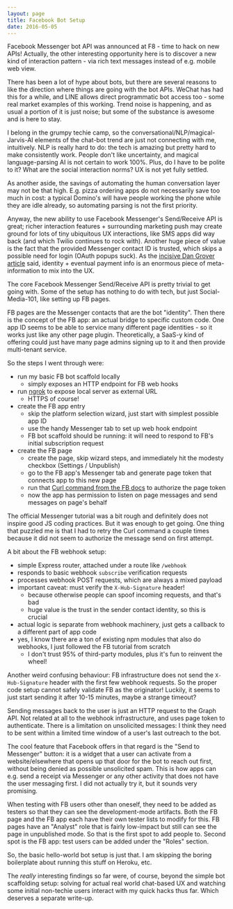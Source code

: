 ```yaml
---
layout: page
title: Facebook Bot Setup
date: 2016-05-05
---
```


Facebook Messenger bot API was announced at F8 - time to hack on new APIs! Actually, the other interesting opportunity here is to discover a new kind of interaction pattern - via rich text messages instead of e.g. mobile web view.

There has been a lot of hype about bots, but there are several reasons to like the direction where things are going with the bot APIs. WeChat has had this for a while, and LINE allows direct programmatic bot access too - some real market examples of this working. Trend noise is happening, and as usual a portion of it is just noise; but some of the substance is awesome and is here to stay.

I belong in the grumpy techie camp, so the conversational/NLP/magical-Jarvis-AI elements of the chat-bot trend are just not connecting with me, intuitively. NLP is really hard to do: the tech is amazing but pretty hard to make consistently work. People don't like uncertainty, and magical language-parsing AI is not certain to work 100%. Plus, do I have to be polite to it? What are the social interaction norms? UX is not yet fully settled.

As another aside, the savings of automating the human conversation layer may not be that high. E.g. pizza ordering apps do not necessarily save too much in cost: a typical Domino's will have people working the phone while they are idle already, so automating parsing is not the first priority.

Anyway, the new ability to use Facebook Messenger's Send/Receive API is great; richer interaction features + surrounding marketing push may create ground for lots of tiny ubiquitous UX interactions, like SMS apps did way back (and which Twilio continues to rock with). Another huge piece of value is the fact that the provided Messenger contact ID is trusted, which skips a possible need for login (OAuth popups suck). As the [incisive Dan Grover article](http://dangrover.com/blog/2016/04/20/bots-wont-replace-apps.html) said, identity + eventual payment info is an enormous piece of meta-information to mix into the UX.

The core Facebook Messenger Send/Receive API is pretty trivial to get going with. Some of the setup has nothing to do with tech, but just Social-Media-101, like setting up FB pages.

FB pages are the Messenger contacts that are the bot "identity". Then there is the concept of the FB app: an actual bridge to specific custom code. One app ID seems to be able to service many different page identities - so it works just like any other page plugin. Theoretically, a SaaS-y kind of offering could just have many page admins signing up to it and then provide multi-tenant service.

So the steps I went through were:

- run my basic FB bot scaffold locally
    - simply exposes an HTTP endpoint for FB web hooks
- run [ngrok](https://ngrok.com/) to expose local server as external URL
    - HTTPS of course!
- create the FB app entry
    - skip the platform selection wizard, just start with simplest possible app ID
    - use the handy Messenger tab to set up web hook endpoint
    - FB bot scaffold should be running: it will need to respond to FB's initial subscription request
- create the FB page
    - create the page, skip wizard steps, and immediately hit the modesty checkbox (Settings / Unpublish)
    - go to the FB app's Messenger tab and generate page token that connects app to this new page
    - run that [Curl command from the FB docs](https://developers.facebook.com/docs/messenger-platform/quickstart) to authorize the page token
    - now the app has permission to listen on page messages and send messages on page's behalf

The official Messenger tutorial was a bit rough and definitely does not inspire good JS coding practices. But it was enough to get going. One thing that puzzled me is that I had to retry the Curl command a couple times because it did not seem to authorize the message send on first attempt.

A bit about the FB webhook setup:

- simple Express router, attached under a route like `/webhook`
- responds to basic webhook `subscribe` verification requests
- processes webhook POST requests, which are always a mixed payload
- important caveat: must verify the `X-Hub-Signature` header!
    - because otherwise people can spoof incoming requests, and that's bad
    - huge value is the trust in the sender contact identity, so this is crucial
- actual logic is separate from webhook machinery, just gets a callback to a different part of app code
- yes, I know there are a ton of existing npm modules that also do webhooks, I just followed the FB tutorial from scratch
    - I don't trust 95% of third-party modules, plus it's fun to reinvent the wheel!

Another weird confusing behaviour: FB infrastructure does not send the `X-Hub-Signature` header with the first few webhook requests. So the proper code setup cannot safely validate FB as the originator! Luckily, it seems to just start sending it after 10-15 minutes, maybe a strange timeout?

Sending messages back to the user is just an HTTP request to the Graph API. Not related at all to the webhook infrastructure, and uses page token to authenticate. There is a limitation on unsolicited messages: I think they need to be sent within a limited time window of a user's last outreach to the bot.

The cool feature that Facebook offers in that regard is the "Send to Messenger" button: it is a widget that a user can activate from a website/elsewhere that opens up that door for the bot to reach out first, without being denied as possible unsolicited spam. This is how apps can e.g. send a receipt via Messenger or any other activity that does not have the user messaging first. I did not actually try it, but it sounds very promising.

When testing with FB users other than oneself, they need to be added as testers so that they can see the development-mode artifacts. Both the FB page and the FB app each have their own tester lists to modify for this. FB pages have an "Analyst" role that is fairly low-impact but still can see the page in unpublished mode. So that is the first spot to add people to. Second spot is the FB app: test users can be added under the "Roles" section.

So, the basic hello-world bot setup is just that. I am skipping the boring boilerplate about running this stuff on Heroku, etc.

The *really* interesting findings so far were, of course, beyond the simple bot scaffolding setup: solving for actual real world chat-based UX and watching some initial non-techie users interact with my quick hacks thus far. Which deserves a separate write-up.
